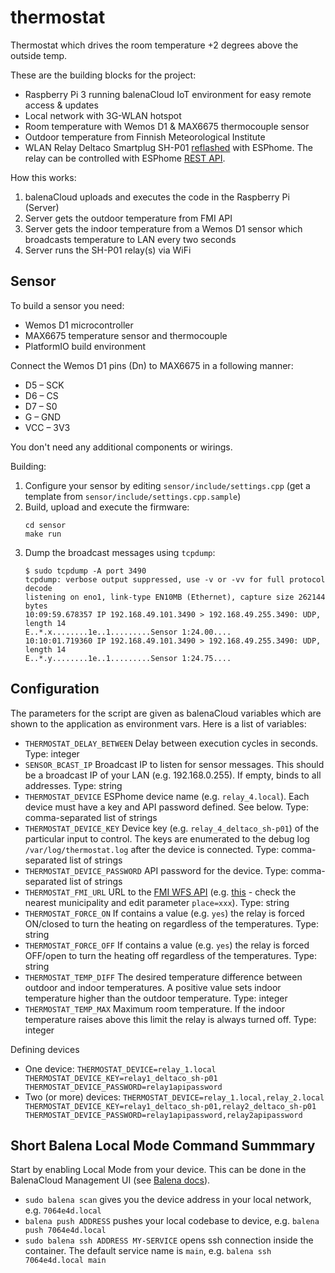 # thermostat

Thermostat which drives the room temperature +2 degrees above the outside temp.

These are the building blocks for the project:
 * Raspberry Pi 3 running balenaCloud IoT environment for easy remote access & updates
 * Local network with 3G-WLAN hotspot
 * Room temperature with Wemos D1 & MAX6675 thermocouple sensor
 * Outdoor temperature from Finnish Meteorological Institute
 * WLAN Relay Deltaco Smartplug SH-P01 [reflashed](http://io.sivuduuni.biz/reflashing-deltaco-smartplug-sh-p01-to-work-with-home-assistant/) with ESPhome. The relay can be controlled with ESPhome [REST API](https://esphome.io/web-api/index.html#switch).

How this works:
 1. balenaCloud uploads and executes the code in the Raspberry Pi (Server)
 1. Server gets the outdoor temperature from FMI API
 1. Server gets the indoor temperature from a Wemos D1 sensor which broadcasts temperature to LAN every two seconds
 1. Server runs the SH-P01 relay(s) via WiFi

## Sensor

To build a sensor you need:
 * Wemos D1 microcontroller
 * MAX6675 temperature sensor and thermocouple
 * PlatformIO build environment

Connect the Wemos D1 pins (Dn) to MAX6675 in a following manner:
 * D5 – SCK
 * D6 – CS
 * D7 – S0
 * G – GND
 * VCC – 3V3

You don't need any additional components or wirings.

Building:
 1. Configure your sensor by editing `sensor/include/settings.cpp` (get a template from `sensor/include/settings.cpp.sample`)
 1. Build, upload and execute the firmware:
    ```
    cd sensor
    make run
    ```
 1. Dump the broadcast messages using `tcpdump`:
    ```
    $ sudo tcpdump -A port 3490
    tcpdump: verbose output suppressed, use -v or -vv for full protocol decode
    listening on eno1, link-type EN10MB (Ethernet), capture size 262144 bytes
    10:09:59.678357 IP 192.168.49.101.3490 > 192.168.49.255.3490: UDP, length 14
    E..*.x........1e..1.........Sensor 1:24.00....
    10:10:01.719360 IP 192.168.49.101.3490 > 192.168.49.255.3490: UDP, length 14
    E..*.y........1e..1.........Sensor 1:24.75....
    ```

## Configuration

The parameters for the script are given as balenaCloud variables which are shown to the
application as environment vars. Here is a list of variables:
 * `THERMOSTAT_DELAY_BETWEEN` Delay between execution cycles in seconds. Type: integer
 * `SENSOR_BCAST_IP` Broadcast IP to listen for sensor messages. This should be a
    broadcast IP of your LAN (e.g. 192.168.0.255). If empty, binds to all addresses.
    Type: string
 * `THERMOSTAT_DEVICE` ESPhome device name (e.g. `relay_4.local`). Each device must
   have a key and API password defined. See below. Type: comma-separated
   list of strings
 * `THERMOSTAT_DEVICE_KEY` Device key (e.g. `relay_4_deltaco_sh-p01`) of the
   particular input to control. The keys are enumerated to the debug
   log `/var/log/thermostat.log` after the device is connected. Type: comma-separated
   list of strings
 * `THERMOSTAT_DEVICE_PASSWORD` API password for the device. Type: comma-separated
   list of strings
 * `THERMOSTAT_FMI_URL` URL to the [FMI WFS API](https://en.ilmatieteenlaitos.fi/open-data-manual-fmi-wfs-services)
   (e.g. [this](http://opendata.fmi.fi/wfs?service=WFS&version=2.0.0&request=getFeature&storedquery_id=fmi::forecast::hirlam::surface::point::multipointcoverage&place=raseborg&parameters=Temperature) - check the nearest municipality and edit parameter `place=xxx`). Type: string
 * `THERMOSTAT_FORCE_ON` If contains a value (e.g. `yes`) the relay is forced
   ON/closed to turn the heating on regardless of the temperatures. Type: string
 * `THERMOSTAT_FORCE_OFF` If contains a value (e.g. `yes`) the relay is forced
   OFF/open to turn the heating off regardless of the temperatures. Type: string
 * `THERMOSTAT_TEMP_DIFF` The desired temperature difference between outdoor and
   indoor temperatures. A positive value sets indoor temperature higher than the
   outdoor temperature. Type: integer
 * `THERMOSTAT_TEMP_MAX` Maximum room temperature. If the indoor temperature raises
   above this limit the relay is always turned off. Type: integer

Defining devices

 * One device:
   `THERMOSTAT_DEVICE=relay_1.local THERMOSTAT_DEVICE_KEY=relay1_deltaco_sh-p01 THERMOSTAT_DEVICE_PASSWORD=relay1apipassword`
 * Two (or more) devices:
   `THERMOSTAT_DEVICE=relay_1.local,relay_2.local THERMOSTAT_DEVICE_KEY=relay1_deltaco_sh-p01,relay2_deltaco_sh-p01 THERMOSTAT_DEVICE_PASSWORD=relay1apipassword,relay2apipassword`

## Short Balena Local Mode Command Summmary

Start by enabling Local Mode from your device. This can be done in the BalenaCloud Management UI (see [Balena docs](https://www.balena.io/docs/learn/develop/local-mode/)).

 * `sudo balena scan` gives you the device address in your local network, e.g. `7064e4d.local`
 * `balena push ADDRESS` pushes your local codebase to device, e.g. `balena push 7064e4d.local`
 * `sudo balena ssh ADDRESS MY-SERVICE` opens ssh connection inside the container.
   The default service name is `main`, e.g. `balena ssh 7064e4d.local main`
